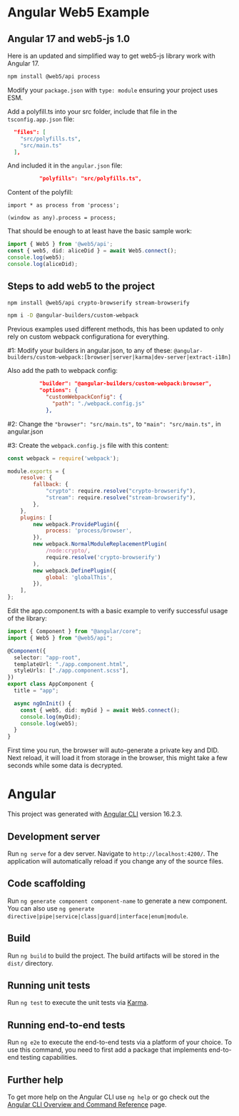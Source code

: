 # Angular Web5 Example

## Angular 17 and web5-js 1.0

Here is an updated and simplified way to get web5-js library work with Angular 17.

```sh
npm install @web5/api process
```

Modify your `package.json` with `type: module` ensuring your project uses ESM.

Add a polyfill.ts into your src folder, include that file in the `tsconfig.app.json` file:

```json
  "files": [
    "src/polyfills.ts",
    "src/main.ts"
  ],
```

And included it in the `angular.json` file:

```json
          "polyfills": "src/polyfills.ts",
```

Content of the polyfill:

```
import * as process from 'process';

(window as any).process = process;
```

That should be enough to at least have the basic sample work:

```ts
import { Web5 } from '@web5/api';
const { web5, did: aliceDid } = await Web5.connect();
console.log(web5);
console.log(aliceDid);
```

## Steps to add web5 to the project

```sh
npm install @web5/api crypto-browserify stream-browserify
```

```sh
npm i -D @angular-builders/custom-webpack
```

Previous examples used different methods, this has been updated to only rely on custom webpack configurationa for everything.

#1: Modify your builders in angular.json, to any of these: `@angular-builders/custom-webpack:[browser|server|karma|dev-server|extract-i18n]`

Also add the path to webpack config:

```json
          "builder": "@angular-builders/custom-webpack:browser",
          "options": {
            "customWebpackConfig": {
              "path": "./webpack.config.js"
            },
```

#2: Change the `"browser": "src/main.ts",` to `"main": "src/main.ts",` in angular.json

#3: Create the `webpack.config.js` file with this content:

```js
const webpack = require('webpack');

module.exports = {
    resolve: {
        fallback: {
            "crypto": require.resolve("crypto-browserify"),
            "stream": require.resolve("stream-browserify"),
        },
    },
    plugins: [
        new webpack.ProvidePlugin({
            process: 'process/browser',
        }),
        new webpack.NormalModuleReplacementPlugin(
            /node:crypto/,
            require.resolve('crypto-browserify')
        ),
        new webpack.DefinePlugin({
            global: 'globalThis',
        }),
    ],
};
```

Edit the app.component.ts with a basic example to verify successful usage of the library:

```ts
import { Component } from "@angular/core";
import { Web5 } from "@web5/api";

@Component({
  selector: "app-root",
  templateUrl: "./app.component.html",
  styleUrls: ["./app.component.scss"],
})
export class AppComponent {
  title = "app";

  async ngOnInit() {
    const { web5, did: myDid } = await Web5.connect();
    console.log(myDid);
    console.log(web5);
  }
}
```

First time you run, the browser will auto-generate a private key and DID. Next reload, it will load it from storage in the browser, this might take a few seconds while some data is decrypted.

# Angular

This project was generated with [Angular CLI](https://github.com/angular/angular-cli) version 16.2.3.

## Development server

Run `ng serve` for a dev server. Navigate to `http://localhost:4200/`. The application will automatically reload if you change any of the source files.

## Code scaffolding

Run `ng generate component component-name` to generate a new component. You can also use `ng generate directive|pipe|service|class|guard|interface|enum|module`.

## Build

Run `ng build` to build the project. The build artifacts will be stored in the `dist/` directory.

## Running unit tests

Run `ng test` to execute the unit tests via [Karma](https://karma-runner.github.io).

## Running end-to-end tests

Run `ng e2e` to execute the end-to-end tests via a platform of your choice. To use this command, you need to first add a package that implements end-to-end testing capabilities.

## Further help

To get more help on the Angular CLI use `ng help` or go check out the [Angular CLI Overview and Command Reference](https://angular.io/cli) page.
